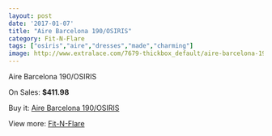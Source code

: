 ```yaml
---
layout: post
date: '2017-01-07'
title: "Aire Barcelona 190/OSIRIS"
category: Fit-N-Flare
tags: ["osiris","aire","dresses","made","charming"]
image: http://www.extralace.com/7679-thickbox_default/aire-barcelona-190-osiris.jpg
---
```

Aire Barcelona 190/OSIRIS

On Sales: **$411.98**
<a href="https://www.extralace.com/fit-n-flare/3634-aire-barcelona-190-osiris.html"><amp-img layout="responsive" width="600" height="600" src="//www.extralace.com/7679-thickbox_default/aire-barcelona-190-osiris.jpg" alt="Aire Barcelona 190/OSIRIS 0" /></a>
<a href="https://www.extralace.com/fit-n-flare/3634-aire-barcelona-190-osiris.html"><amp-img layout="responsive" width="600" height="600" src="//www.extralace.com/7681-thickbox_default/aire-barcelona-190-osiris.jpg" alt="Aire Barcelona 190/OSIRIS 1" /></a>
<a href="https://www.extralace.com/fit-n-flare/3634-aire-barcelona-190-osiris.html"><amp-img layout="responsive" width="600" height="600" src="//www.extralace.com/7680-thickbox_default/aire-barcelona-190-osiris.jpg" alt="Aire Barcelona 190/OSIRIS 2" /></a>

Buy it: [Aire Barcelona 190/OSIRIS](https://www.extralace.com/fit-n-flare/3634-aire-barcelona-190-osiris.html "Aire Barcelona 190/OSIRIS")

View more: [Fit-N-Flare](https://www.extralace.com/4-fit-n-flare "Fit-N-Flare")